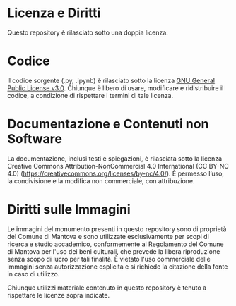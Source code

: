 # Licenza e Diritti
Questo repository è rilasciato sotto una doppia licenza:

# Codice
Il codice sorgente (.py, .ipynb) è rilasciato sotto la licenza [GNU General Public License v3.0](https://www.gnu.org/licenses/gpl-3.0.en.html).
Chiunque è libero di usare, modificare e ridistribuire il codice, a condizione di rispettare i termini di tale licenza.

# Documentazione e Contenuti non Software
La documentazione, inclusi testi e spiegazioni, è rilasciata sotto la licenza Creative Commons Attribution-NonCommercial 4.0 International (CC BY-NC 4.0) (https://creativecommons.org/licenses/by-nc/4.0/). È permesso l’uso, la condivisione e la modifica non commerciale, con attribuzione.

# Diritti sulle Immagini
Le immagini del monumento presenti in questo repository sono di proprietà del Comune di Mantova e sono utilizzate esclusivamente per scopi di ricerca e studio accademico, conformemente al Regolamento del Comune di Mantova per l'uso dei beni culturali, che prevede la libera riproduzione senza scopo di lucro per tali finalità. È vietato l'uso commerciale delle immagini senza autorizzazione esplicita e si richiede la citazione della fonte in caso di utilizzo.

Chiunque utilizzi materiale contenuto in questo repository è tenuto a rispettare le licenze sopra indicate.
